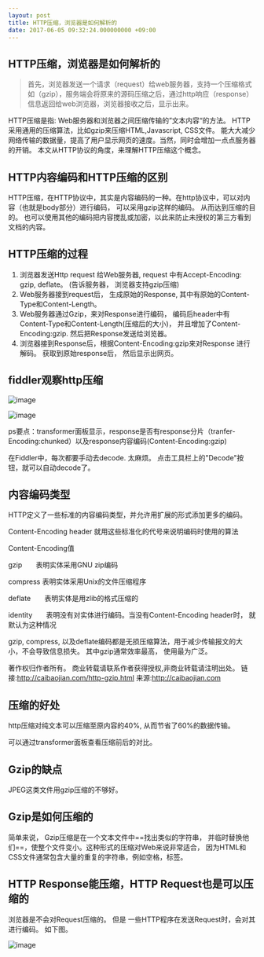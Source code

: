 ```yaml
---
layout: post
title: HTTP压缩，浏览器是如何解析的
date: 2017-06-05 09:32:24.000000000 +09:00
---
```

## HTTP压缩，浏览器是如何解析的

> 首先，浏览器发送一个请求（request）给web服务器，支持一个压缩格式如（gzip），服务端会将原来的源码压缩之后，通过http响应（response）信息返回给web浏览器，浏览器接收之后，显示出来。


HTTP压缩是指: Web服务器和浏览器之间压缩传输的”文本内容“的方法。 HTTP采用通用的压缩算法，比如gzip来压缩HTML,Javascript, CSS文件。 能大大减少网络传输的数据量，提高了用户显示网页的速度。当然，同时会增加一点点服务器的开销。 本文从HTTP协议的角度，来理解HTTP压缩这个概念。


## HTTP内容编码和HTTP压缩的区别

HTTP压缩，在HTTP协议中，其实是内容编码的一种。在http协议中，可以对内容（也就是body部分）进行编码， 可以采用gzip这样的编码。 从而达到压缩的目的。 也可以使用其他的编码把内容搅乱或加密，以此来防止未授权的第三方看到文档的内容。


## HTTP压缩的过程

1. 浏览器发送Http request 给Web服务器,  request 中有Accept-Encoding: gzip, deflate。 (告诉服务器， 浏览器支持gzip压缩)
2.  Web服务器接到request后， 生成原始的Response, 其中有原始的Content-Type和Content-Length。
3.  Web服务器通过Gzip，来对Response进行编码， 编码后header中有Content-Type和Content-Length(压缩后的大小)， 并且增加了Content-Encoding:gzip.  然后把Response发送给浏览器。
4.  浏览器接到Response后，根据Content-Encoding:gzip来对Response 进行解码。 获取到原始response后， 然后显示出网页。


## fiddler观察http压缩

![image](http://note.youdao.com/yws/public/resource/33500000a963563a48b160b89833c58b/xmlnote/CFF93396A37E4E7088BCE50EB06AB9E4/3745)

![image](http://note.youdao.com/yws/public/resource/33500000a963563a48b160b89833c58b/xmlnote/C03D61C2E35F467EB013F6EBCB6B0627/3748)

ps要点：transformer面板显示，response是否有response分片（tranfer-Encoding:chunked）以及response内容编码(Content-Encoding:gzip)


在Fiddler中，每次都要手动去decode. 太麻烦。  点击工具栏上的"Decode"按钮，就可以自动decode了。
 

## 内容编码类型

HTTP定义了一些标准的内容编码类型，并允许用扩展的形式添加更多的编码。

Content-Encoding header 就用这些标准化的代号来说明编码时使用的算法

Content-Encoding值

gzip　　表明实体采用GNU zip编码

compress 表明实体采用Unix的文件压缩程序

deflate　　表明实体是用zlib的格式压缩的

identity　　表明没有对实体进行编码。当没有Content-Encoding header时， 就默认为这种情况

gzip, compress, 以及deflate编码都是无损压缩算法，用于减少传输报文的大小，不会导致信息损失。 其中gzip通常效率最高， 使用最为广泛。


著作权归作者所有。
商业转载请联系作者获得授权,非商业转载请注明出处。
链接:http://caibaojian.com/http-gzip.html
来源:http://caibaojian.com

## 压缩的好处

http压缩对纯文本可以压缩至原内容的40%, 从而节省了60%的数据传输。

可以通过transformer面板查看压缩前后的对比。


## Gzip的缺点
JPEG这类文件用gzip压缩的不够好。


## Gzip是如何压缩的
简单来说， Gzip压缩是在一个文本文件中==找出类似的字符串， 并临时替换他们==，使整个文件变小。这种形式的压缩对Web来说非常适合， 因为HTML和CSS文件通常包含大量的重复的字符串，例如空格，标签。


## HTTP Response能压缩，HTTP Request也是可以压缩的

浏览器是不会对Request压缩的。 但是 一些HTTP程序在发送Request时，会对其进行编码。 如下图。


![image](http://note.youdao.com/yws/public/resource/33500000a963563a48b160b89833c58b/xmlnote/ED4825395CF54AC7A99068497B2CC32E/3782)
